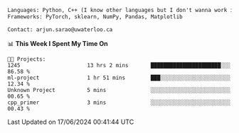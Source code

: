```txt
Languages: Python, C++ (I know other languages but I don't wanna work in em)
Frameworks: PyTorch, sklearn, NumPy, Pandas, Matplotlib

Contact: arjun.sarao@uwaterloo.ca
```

<!--START_SECTION:waka-->
📊 **This Week I Spent My Time On** 

```text
🐱‍💻 Projects: 
1245                     13 hrs 2 mins       ██████████████████████░░░   86.58 % 
ml-project               1 hr 51 mins        ███░░░░░░░░░░░░░░░░░░░░░░   12.34 % 
Unknown Project          5 mins              ░░░░░░░░░░░░░░░░░░░░░░░░░   00.65 % 
cpp_primer               3 mins              ░░░░░░░░░░░░░░░░░░░░░░░░░   00.43 % 
```


 Last Updated on 17/06/2024 00:41:44 UTC
<!--END_SECTION:waka-->
